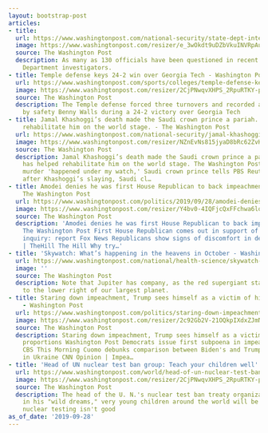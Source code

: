 ```yaml
---
layout: bootstrap-post
articles:
- title: 
  url: https://www.washingtonpost.com/national-security/state-dept-intensifies-email-probe-of-hillary-clintons-former-aides/2019/09/28/9f15497e-e1f2-11e9-8dc8-498eabc129a0_story.html
  image: https://www.washingtonpost.com/resizer/e_3wOkdt9uDZbVkuINVRpAu4z34=/1484x0/arc-anglerfish-washpost-prod-washpost.s3.amazonaws.com/public/LUAA2IHCIMI6TPUWNLNYDAQ6SA.jpg
  source: The Washington Post
  description: As many as 130 officials have been questioned in recent weeks by State
    Department investigators.
- title: Temple defense keys 24-2 win over Georgia Tech - Washington Post
  url: https://www.washingtonpost.com/sports/colleges/temple-defense-keys-24-2-win-over-georgia-tech/2019/09/28/f8d2d97c-e247-11e9-be7f-4cc85017c36f_story.html
  image: https://www.washingtonpost.com/resizer/2CjPNwqvXHPS_2RpuRTKY-p3eVo=/1484x0/www.washingtonpost.com/pb/resources/img/twp-social-share.png
  source: The Washington Post
  description: The Temple defense forced three turnovers and recorded a 74-yard touchdown
    by safety Benny Walls during a 24-2 victory over Georgia Tech
- title: Jamal Khashoggi’s death made the Saudi crown prince a pariah. Trump has helped
    rehabilitate him on the world stage. - The Washington Post
  url: https://www.washingtonpost.com/national-security/jamal-khashoggis-death-made-the-saudi-crown-prince-a-pariah-trump-has-helped-rehabilitate-him-on-the-world-stage/2019/09/28/3365b8be-e13c-11e9-b199-f638bf2c340f_story.html
  image: https://www.washingtonpost.com/resizer/NZnEvNs815jyaD8bRc62ZvHmZqc=/1484x0/arc-anglerfish-washpost-prod-washpost.s3.amazonaws.com/public/URTIMWXU6MI6RLXKXBP5IRCJ6U.jpg
  source: The Washington Post
  description: Jamal Khashoggi’s death made the Saudi crown prince a pariah. Trump
    has helped rehabilitate him on the world stage. The Washington Post Khashoggi
    murder 'happened under my watch,' Saudi crown prince tells PBS Reuters A year
    after Khashoggi’s slaying, Saudi cl…
- title: Amodei denies he was first House Republican to back impeachment inquiry -
    The Washington Post
  url: https://www.washingtonpost.com/politics/2019/09/28/amodei-denies-he-was-first-house-republican-back-impeachment-inquiry/
  image: https://www.washingtonpost.com/resizer/Y4bv0-4IQFjcQxFFchwa6lo7naY=/1484x0/arc-anglerfish-washpost-prod-washpost.s3.amazonaws.com/public/5OWIPCXBKYI6TPT7JTEFAF6DN4.jpg
  source: The Washington Post
  description: 'Amodei denies he was first House Republican to back impeachment inquiry
    The Washington Post First House Republican comes out in support of impeachment
    inquiry: report Fox News Republicans show signs of discomfort in defense of Trump
    | TheHill The Hill Why try…'
- title: 'Skywatch: What’s happening in the heavens in October - Washington Post'
  url: https://www.washingtonpost.com/national/health-science/skywatch-whats-happening-in-the-heavens-in-october/2019/09/28/53a07744-e138-11e9-be96-6adb81821e90_story.html
  image: ''
  source: The Washington Post
  description: Note that Jupiter has company, as the red supergiant star Antares appears
    to the lower right of our largest planet.
- title: Staring down impeachment, Trump sees himself as a victim of historic proportions
    - Washington Post
  url: https://www.washingtonpost.com/politics/staring-down-impeachment-trump-sees-himself-as-a-victim-of-historic-proportions/2019/09/28/815fbbea-e14c-11e9-b199-f638bf2c340f_story.html
  image: https://www.washingtonpost.com/resizer/2c92Gb2V-21OQkpIXdxZJmNE5pk=/1440x0/smart/arc-anglerfish-washpost-prod-washpost.s3.amazonaws.com/public/V2SDI5HBQ4I6TPT7JTEFAF6DN4.jpg
  source: The Washington Post
  description: Staring down impeachment, Trump sees himself as a victim of historic
    proportions Washington Post Democrats issue first subpoena in impeachment inquiry
    CBS This Morning Cuomo debunks comparison between Biden's and Trump's actions
    in Ukraine CNN Opinion | Impea…
- title: 'Head of UN nuclear test ban group: Teach your children well'
  url: https://www.washingtonpost.com/world/head-of-un-nuclear-test-ban-group-teach-your-children-well/2019/09/28/f618cba8-e22c-11e9-be7f-4cc85017c36f_story.html
  image: https://www.washingtonpost.com/resizer/2CjPNwqvXHPS_2RpuRTKY-p3eVo=/1484x0/www.washingtonpost.com/pb/resources/img/twp-social-share.png
  source: The Washington Post
  description: The head of the U. N.'s nuclear test ban treaty organization says that
    in his "wild dreams," very young children around the world will be taught that
    nuclear testing isn't good
as_of_date: '2019-09-28'
---
```


